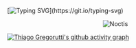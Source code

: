[![Typing SVG](https://readme-typing-svg.herokuapp.com?font=Fira+Code&pause=10&color=AEAEAE&center=true&width=435&lines=Above+all%2C+I'm+just+a+man.)](https://git.io/typing-svg)

<p align="center">
  <img src="https://media1.tenor.com/m/AO7vsS-hWAYAAAAC/noctis-lucis-caelum-noctis.gif" alt="Noctis" />
</p>


[![Thiago Gregorutti's github activity graph](https://github-readme-activity-graph.vercel.app/graph?username=ThiagoGregorutti&theme=high-contrast)](https://github.com/ThiagoGregorutti/github-readme-activity-graph)
